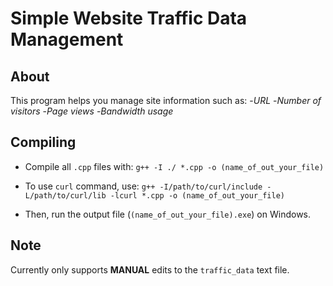 # Simple Website Traffic Data Management

## About
This program helps you manage site information such as:
-*URL*
-*Number of visitors*
-*Page views*
-*Bandwidth usage*

## Compiling
- Compile all `.cpp` files with: `g++ -I ./ *.cpp -o (name_of_out_your_file)`
- To use `curl` command, use: `g++ -I/path/to/curl/include -L/path/to/curl/lib -lcurl *.cpp -o (name_of_out_your_file)`


- Then, run the output file (`(name_of_out_your_file).exe`) on Windows.

## Note
Currently only supports **MANUAL** edits to the `traffic_data` text file.
